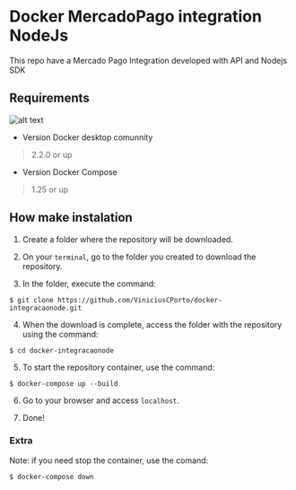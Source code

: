 # Docker MercadoPago integration NodeJs
This repo have a Mercado Pago Integration developed with API and Nodejs SDK

## Requirements

![alt text](https://i1.wp.com/www.docker.com/blog/wp-content/uploads/2020/01/Blog-desktop-release-featureimg.png?resize=1110%2C492&ssl=1)

- Version Docker desktop comunnity
>2.2.0 or up

- Version Docker Compose 
>1.25 or up

## How make instalation

1. Create a folder where the repository will be downloaded.




2. On your `terminal`, go to the folder you created to download the repository.




3. In the folder, execute the command:


```
$ git clone https://github.com/ViniciusCPorto/docker-integracaonode.git
```




4. When the download is complete, access the folder with the repository using the command:

```
$ cd docker-integracaonode
```



5. To start the repository container, use the command:

```
$ docker-compose up --build
```


6. Go to your browser and access `localhost`.


7. Done!

### Extra

Note: if you need stop the container, use the comand:

```
$ docker-compose down
```
